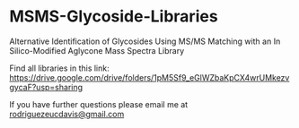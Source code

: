# MSMS-Glycoside-Libraries
Alternative Identification of Glycosides Using MS/MS Matching with an In Silico-Modified Aglycone Mass Spectra Library


Find all libraries in this link: 
https://drive.google.com/drive/folders/1pM5Sf9_eGlWZbaKpCX4wrUMkezvgycaF?usp=sharing

If you have further questions please email me at rodriguezeucdavis@gmail.com
